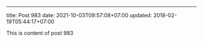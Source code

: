 ---
title: Post 983
date: 2021-10-03T09:57:08+07:00
updated: 2018-02-19T05:44:17+07:00

This is content of post 983